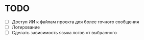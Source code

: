 # TODO

- [ ] Доступ ИИ к файлам проекта для более точного сообщения  
- [ ] Логирование  
- [ ] Сделать зависимость языка логов от выбранного 